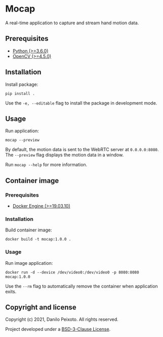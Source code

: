 # Mocap

A real-time application to capture and stream hand motion data.

## Prerequisites

* [Python (>=3.6.0)](https://www.python.org)
* [OpenCV (>=4.5.0)](https://opencv.org)

## Installation

Install package:

```
pip install .
```

Use the `-e, --editable` flag to install the package in development mode.

## Usage

Run application:

```
mocap --preview
```

By default, the motion data is sent to the WebRTC server at `0.0.0.0:8080`. The `--preview` flag displays the motion data in a window.

Run `mocap --help` for more information.

## Container image

### Prerequisites

* [Docker Engine (>=19.03.10)](https://www.docker.com)

### Installation

Build container image:

```
docker build -t mocap:1.0.0 .
```

### Usage

Run image application:

```
docker run -d --device /dev/video0:/dev/video0 -p 8080:8080 mocap:1.0.0
```

Use the `--rm` flag to automatically remove the container when application exits.

## Copyright and license

Copyright (c) 2021, Danilo Peixoto. All rights reserved.

Project developed under a [BSD-3-Clause License](LICENSE.md).
